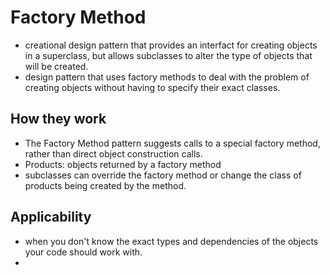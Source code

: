 # Factory Method

- creational design pattern that provides an interfact for creating objects in a superclass, but allows subclasses to alter the type of objects that will be created.
- design pattern that uses factory methods to deal with the problem of creating objects without having to specify their exact classes. 

## How they work

- The Factory Method pattern suggests calls to a special factory method, rather than direct object construction calls.
- Products: objects returned by a factory method
- subclasses can override the factory method or change the class of products being created by the method.

## Applicability

- when you don't know the exact types and dependencies of the objects your code should work with.
- 